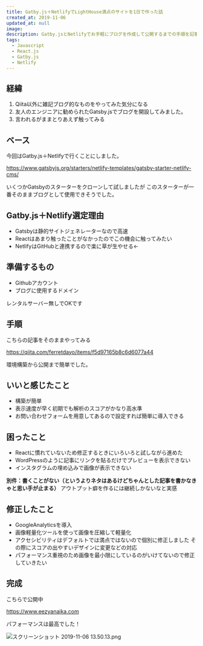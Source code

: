 ```yaml
---
title: Gatby.js＋NetlifyでLightHouse満点のサイトを1日で作った話
created_at: 2019-11-06
updated_at: null
image:
description: Gatby.jsとNetlifyでお手軽にブログを作成して公開するまでの手順を記事にしました。
tags:
  - Javascript
  - React.js
  - Gatby.js
  - Netlify
---
```


## 経緯

1. Qiita以外に雑記ブログ的なものをやってみた気分になる
1. 友人のエンジニアに勧められたGatsby.jsでブログを開設してみました。
1. 言われるがままとりあえず触ってみる

## ベース

今回はGatby.js＋Netlifyで行くことにしました。

https://www.gatsbyjs.org/starters/netlify-templates/gatsby-starter-netlify-cms/

いくつかGatsbyのスターターをクローンして試しましたが
このスターターが一番そのままブログとして使用できそうでした。

## Gatby.js＋Netlify選定理由

- Gatsbyは静的サイトジェネレーターなので高速
- Reactはあまり触ったことがなかったのでこの機会に触ってみたい
- NetlifyはGitHubと連携するので楽に草が生やせる←

## 準備するもの

- Githubアカウント
- ブログに使用するドメイン

レンタルサーバー無しでOKです

## 手順

こちらの記事をそのままやってみる

https://qiita.com/ferretdayo/items/f5d97165b8c6d6077a44

環境構築から公開まで簡単でした。

## いいと感じたこと

- 構築が簡単
- 表示速度が早く初期でも解析のスコアがかなり高水準
- お問い合わせフォームを用意してあるので設定すれば簡単に導入できる

## 困ったこと

- Reactに慣れていないため修正するときにいろいろと試しながら進めた
- WordPressのように記事にリンクを貼るだけでプレビューを表示できない
- インスタグラムの埋め込みで画像が表示できない

 **別件：書くことがない（というよりネタはあるけどちゃんとした記事を書かなきゃと思い手が止まる）**
アウトプット癖を作るには継続しかないなと実感

## 修正したこと

- GoogleAnalyticsを導入
- 画像軽量化ツールを使って画像を圧縮して軽量化
- アクセシビリティはデフォルトでは満点ではないので個別に修正しました
その際にスコアの出やすいデザインに変更などの対応
- パフォーマンス重視のため画像を最小限にしているのがいけてないので修正していきたい

## 完成

こちらで公開中

https://www.eezyanaika.com

パフォーマンスは最高でした！

![スクリーンショット 2019-11-06 13.50.13.png](https://qiita-image-store.s3.ap-northeast-1.amazonaws.com/0/199085/bb0de9fc-7536-25a1-30b0-cc4af115877b.png)
